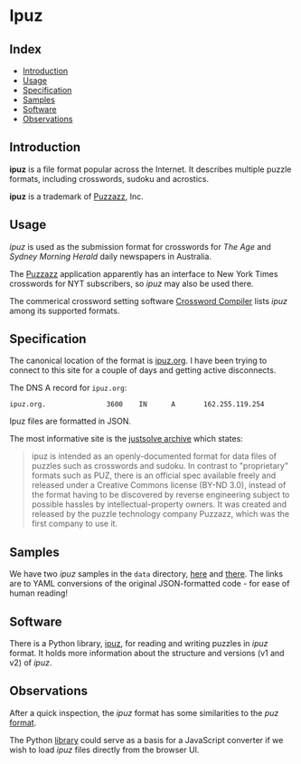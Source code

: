 # Ipuz  <!-- omit from toc -->


## Index  <!-- omit from toc -->

- [Introduction](#introduction)
- [Usage](#usage)
- [Specification](#specification)
- [Samples](#samples)
- [Software](#software)
- [Observations](#observations)


## Introduction

**ipuz** is a file format popular across the Internet. It describes multiple puzzle formats, including crosswords, sudoku and acrostics. 

**ipuz** is a trademark of [Puzzazz][4], Inc.

## Usage

_ipuz_ is used as the submission format for crosswords for _The Age_ and _Sydney Morning Herald_ daily newspapers in Australia.

The [Puzzazz][4] application apparently has an interface to New York Times crosswords for NYT subscribers, so _ipuz_ may also be used there.  

The commerical crossword setting software [Crossword Compiler][8] lists _ipuz_ among its supported formats.

## Specification

The canonical location of the format is [ipuz.org][2]. I have been trying to connect to this site for a couple of days and getting active disconnects. 

The DNS A record for  `ipuz.org`:
```
ipuz.org.               3600    IN      A       162.255.119.254
```
Ipuz files are formatted in JSON.

The most informative site is the [justsolve archive][3] which states:

> ipuz is intended as an openly-documented format for data files of puzzles such as crosswords and sudoku. In contrast to "proprietary" formats such as PUZ, there is an official spec available freely and released under a Creative Commons license (BY-ND 3.0), instead of the format having to be discovered by reverse engineering subject to possible hassles by intellectual-property owners. It was created and released by the puzzle technology company Puzzazz, which was the first company to use it.

## Samples

We have two _ipuz_ samples in the `data` directory, [here][5] and [there][6]. The links are to YAML conversions of the original JSON-formatted code - for ease of human reading!

## Software

There is a Python library, [ipuz][1], for reading and writing puzzles in _ipuz_ format. It holds more information about the structure and versions (v1 and v2) of _ipuz_. 

## Observations

After a quick inspection, the _ipuz_ format has some similarities to the _puz_ [format][7].

The Python [library][1] could serve as a basis for a JavaScript converter if we wish to load _ipuz_ files directly from the browser UI.

[1]: https://pypi.org/project/ipuz/
[2]: http://www.ipuz.org/
[3]: http://justsolve.archiveteam.org/wiki/IPUZ
[4]: http://www.puzzazz.com/
[5]: ../../data/WK36-05-09-2023-LR-325C.ipuz.yml
[6]: ../../data/WK36-05-09-2023-LR-325Q.ipuz.yml
[7]: ./puz.md
[8]: https://www.crossword-compiler.com/